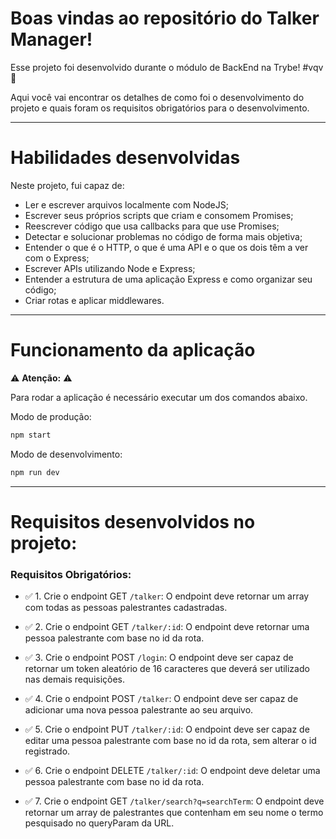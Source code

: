# Boas vindas ao repositório do Talker Manager!

Esse projeto foi desenvolvido durante o módulo de BackEnd na Trybe! #vqv 🚀

Aqui você vai encontrar os detalhes de como foi o desenvolvimento do projeto e quais foram os requisitos obrigatórios para o desenvolvimento.

---

# Habilidades desenvolvidas

Neste projeto, fui capaz de:

- Ler e escrever arquivos localmente com NodeJS;
- Escrever seus próprios scripts que criam e consomem Promises;
- Reescrever código que usa callbacks para que use Promises;
- Detectar e solucionar problemas no código de forma mais objetiva;
- Entender o que é o HTTP, o que é uma API e o que os dois têm a ver com o Express;
- Escrever APIs utilizando Node e Express;
- Entender a estrutura de uma aplicação Express e como organizar seu código;
- Criar rotas e aplicar middlewares.
---

# Funcionamento da aplicação

⚠ **Atenção:** ⚠

Para rodar a aplicação é necessário executar um dos comandos abaixo.

Modo de produção:
```sh
npm start
```
Modo de desenvolvimento:
```sh
npm run dev
```
---
# Requisitos desenvolvidos no projeto:
### Requisitos Obrigatórios:

- ✅ 1. Crie o endpoint GET `/talker`: O endpoint deve retornar um array com todas as pessoas palestrantes cadastradas.
- ✅ 2. Crie o endpoint GET `/talker/:id`: O endpoint deve retornar uma pessoa palestrante com base no id da rota.

- ✅ 3. Crie o endpoint POST `/login`: O endpoint deve ser capaz de retornar um token aleatório de 16 caracteres que deverá ser utilizado nas demais requisições.

- ✅ 4. Crie o endpoint POST `/talker`: O endpoint deve ser capaz de adicionar uma nova pessoa palestrante ao seu arquivo.

- ✅ 5. Crie o endpoint PUT `/talker/:id`: O endpoint deve ser capaz de editar uma pessoa palestrante com base no id da rota, sem alterar o id registrado.
- ✅ 6. Crie o endpoint DELETE `/talker/:id`: O endpoint deve deletar uma pessoa palestrante com base no id da rota.
- ✅ 7. Crie o endpoint GET `/talker/search?q=searchTerm`: O endpoint deve retornar um array de palestrantes que contenham em seu nome o termo pesquisado no queryParam da URL.
